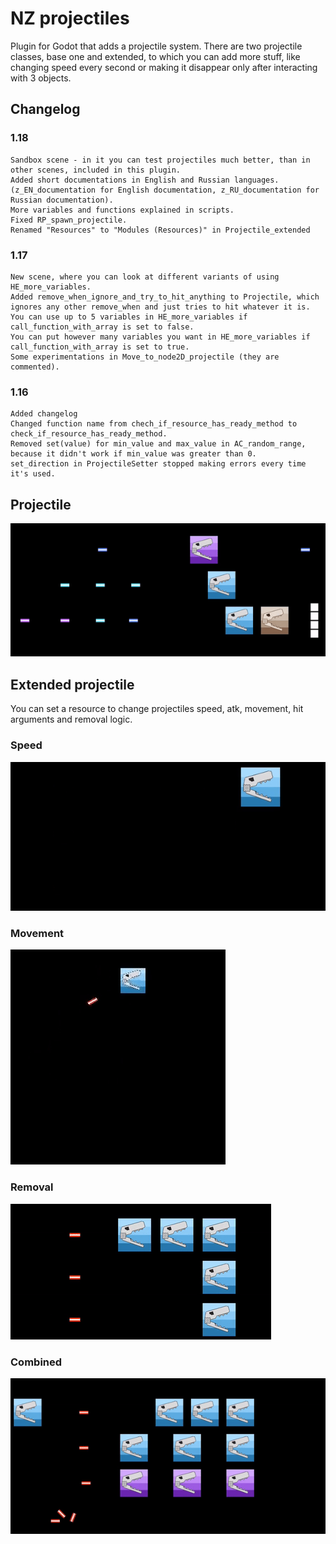 # NZ projectiles
Plugin for Godot that adds a projectile system. There are two projectile classes, base one and extended, to which you can add more stuff, like changing speed every second or making it disappear only after interacting with 3 objects.

## Changelog

### 1.18
	Sandbox scene - in it you can test projectiles much better, than in other scenes, included in this plugin.
	Added short documentations in English and Russian languages. (z_EN_documentation for English documentation, z_RU_documentation for Russian documentation).
	More variables and functions explained in scripts.
	Fixed RP_spawn_projectile.
	Renamed "Resources" to "Modules (Resources)" in Projectile_extended
### 1.17
	New scene, where you can look at different variants of using HE_more_variables.
	Added remove_when_ignore_and_try_to_hit_anything to Projectile, which ignores any other remove_when and just tries to hit whatever it is.
	You can use up to 5 variables in HE_more_variables if call_function_with_array is set to false.
	You can put however many variables you want in HE_more_variables if call_function_with_array is set to true.
	Some experimentations in Move_to_node2D_projectile (they are commented).
### 1.16
	Added changelog
	Changed function name from chech_if_resource_has_ready_method to check_if_resource_has_ready_method.
	Removed set(value) for min_value and max_value in AC_random_range, because it didn't work if min_value was greater than 0.
	set_direction in ProjectileSetter stopped making errors every time it's used.

## Projectile
![Gif_1](/NZ_projectiles/gifs/gif_1.gif)

## Extended projectile
You can set a resource to change projectiles speed, atk, movement, hit arguments and removal logic.

### Speed
![Gif_2](/NZ_projectiles/gifs/gif_2.gif)

### Movement
![Gif_3](/NZ_projectiles/gifs/gif_3.gif)

### Removal
![Gif_4](/NZ_projectiles/gifs/gif_4.gif)

### Combined
![Gif_5](/NZ_projectiles/gifs/gif_5.gif)
